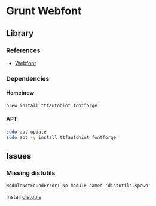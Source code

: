 # Grunt Webfont

<!--
{,*/}*
-->

## Library

### References

- [Webfont](/webfont.md#configuration)

### Dependencies

#### Homebrew

```sh
brew install ttfautohint fontforge
```

#### APT

```sh
sudo apt update
sudo apt -y install ttfautohint fontforge
```

## Issues

### Missing distutils

```log
ModuleNotFoundError: No module named 'distutils.spawn'
```

Install [distutils](/python/distutils.md)
